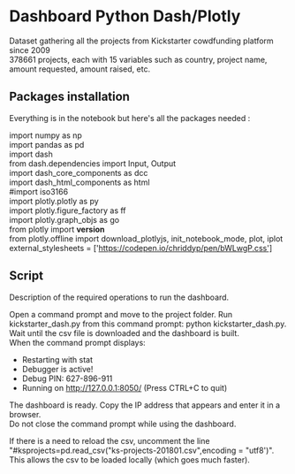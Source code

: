 # Dashboard Python Dash/Plotly

Dataset gathering all the projects from Kickstarter cowdfunding platform since 2009  
378661 projects, each with 15 variables such as country, project name, amount requested, amount raised, etc.   


## Packages installation
 
Everything is in the notebook but here's all the packages needed :  

import numpy as np  
import pandas as pd  
import dash  
from dash.dependencies import Input, Output  
import dash_core_components as dcc  
import dash_html_components as html  
#import iso3166  
import plotly.plotly as py  
import plotly.figure_factory as ff  
import plotly.graph_objs as go  
from plotly import __version__  
from plotly.offline import download_plotlyjs, init_notebook_mode, plot, iplot  
external_stylesheets = ['https://codepen.io/chriddyp/pen/bWLwgP.css']  


## Script

Description of the required operations to run the dashboard.

Open a command prompt and move to the project folder.
Run kickstarter_dash.py from this command prompt: python kickstarter_dash.py.  
Wait until the csv file is downloaded and the dashboard is built.  
When the command prompt displays:  


* Restarting with stat  
* Debugger is active!  
* Debug PIN: 627-896-911  
* Running on http://127.0.0.1:8050/ (Press CTRL+C to quit) 

 
The dashboard is ready. Copy the IP address that appears and enter it in a browser.  
Do not close the command prompt while using the dashboard.  
  
If there is a need to reload the csv, uncomment the line "#ksprojects=pd.read_csv("ks-projects-201801.csv",encoding = "utf8')".  
This allows the csv to be loaded locally (which goes much faster).
